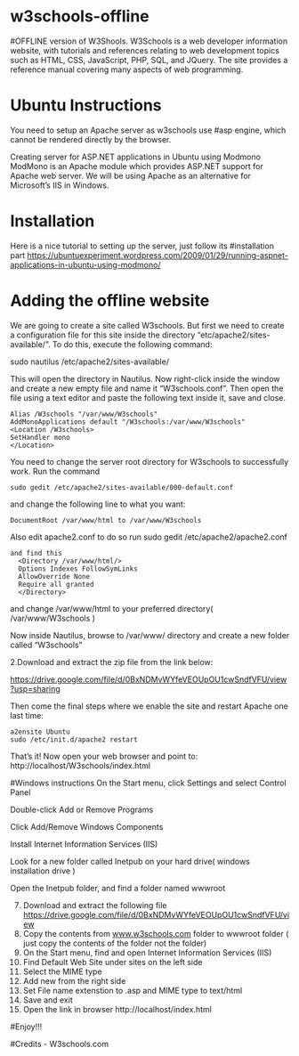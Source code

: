 # w3schools-offline

#OFFLINE version of W3Shools.
W3Schools is a web developer information website, with tutorials and references relating to web development topics such as
HTML, CSS, JavaScript, PHP, SQL, and JQuery. The site provides a reference manual covering many aspects of web programming.

# Ubuntu Instructions

 You need to setup an Apache server as w3schools use #asp engine, which cannot be rendered directly by the browser.

 Creating server for ASP.NET applications in Ubuntu using Modmono
  ModMono is an Apache module which provides ASP.NET support for Apache web server. We will be using Apache as an        alternative for Microsoft’s IIS in Windows.
  
  # Installation
  Here is a nice tutorial to setting up the server, just follow its #installation part          https://ubuntuexperiment.wordpress.com/2009/01/29/running-aspnet-applications-in-ubuntu-using-modmono/

  # Adding the offline website
  We are going to create a site called W3schools. But first we need to create a configuration file for this site inside    the directory “etc/apache2/sites-available/”. To do this, execute the following command:
  
  sudo nautilus /etc/apache2/sites-available/ 
  
  This will open the directory in Nautilus. Now right-click inside the window and create a new empty file and name it “W3schools.conf”. Then open the file using a text editor and paste the following text inside it, save and close.
  
    Alias /W3schools "/var/www/W3schools"
    AddMonoApplications default "/W3schools:/var/www/W3schools"
    <Location /W3schools>
    SetHandler mono
    </Location>
    
  You need to change the server root directory for W3schools to successfully work.
    Run the command 
    
    sudo gedit /etc/apache2/sites-available/000-default.conf
    
  and change the following line to what you want:

    DocumentRoot /var/www/html to /var/www/W3schools
  
  Also edit apache2.conf to do so run 
    sudo gedit /etc/apache2/apache2.conf
    
    and find this
      <Directory /var/www/html/>
      Options Indexes FollowSymLinks
      AllowOverride None
      Require all granted
      </Directory>
      
 and change /var/www/html to your preferred directory( /var/www/W3schools )


  Now inside Nautilus, browse to /var/www/ directory and create a new folder called “W3schools”
  
2.Download and extract the zip file from the link below:

https://drive.google.com/file/d/0BxNDMvWYfeVEOUpOU1cwSndfVFU/view?usp=sharing


Then come the final steps where we enable the site and restart Apache one last time:

    a2ensite Ubuntu
    sudo /etc/init.d/apache2 restart
    
That’s it! Now open your web browser and point to:
http://localhost/W3schools/index.html

#Windows instructions
On the Start menu, click Settings and select Control Panel

Double-click Add or Remove Programs

Click Add/Remove Windows Components

Install Internet Information Services (IIS)

Look for a new folder called Inetpub on your hard drive( windows installation drive )

Open the Inetpub folder, and find a folder named wwwroot

  7. Download and extract the following file
      https://drive.google.com/file/d/0BxNDMvWYfeVEOUpOU1cwSndfVFU/view
  8. Copy the contents from www.w3schools.com folder to wwwroot folder ( just copy the contents of the folder not the folder)
  9. On the Start menu, find and open Internet Information Services (IIS)
  10. Find Default Web Site under sites on the left side
  11. Select the MIME type
  12. Add new from the right side
  13. Set File name extenstion to .asp and MIME type to text/html
  14. Save and exit
  15. Open the link in browser
  http://localhost/index.html

#Enjoy!!!    

#Credits - W3schools.com
